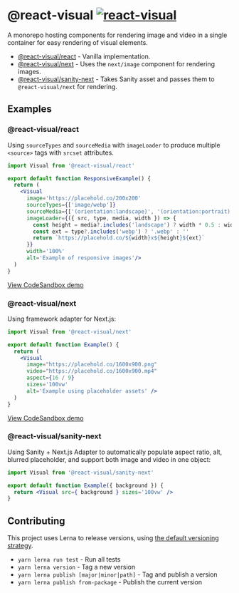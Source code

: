 # @react-visual [![react-visual](https://img.shields.io/endpoint?url=https://cloud.cypress.io/badge/simple/fn6c7w&style=flat&logo=cypress)](https://cloud.cypress.io/projects/fn6c7w/runs)

A monorepo hosting components for rendering image and video in a single container for easy rendering of visual elements.

- [@react-visual/react](./packages/react) - Vanilla implementation.
- [@react-visual/next](./packages/next) - Uses the `next/image` component for rendering images.
- [@react-visual/sanity-next](./packages/sanity-next) - Takes Sanity asset and passes them to `@react-visual/next` for rendering.

## Examples

### @react-visual/react

Using `sourceTypes` and `sourceMedia` with `imageLoader` to produce multiple `<source>` tags with `srcset` attributes.

```jsx
import Visual from '@react-visual/react'

export default function ResponsiveExample() {
  return (
    <Visual
      image='https://placehold.co/200x200'
      sourceTypes={['image/webp']}
      sourceMedia={['(orientation:landscape)', '(orientation:portrait)']}
      imageLoader={({ src, type, media, width }) => {
        const height = media?.includes('landscape') ? width * 0.5 : width
        const ext = type?.includes('webp') ? '.webp' : ''
        return `https://placehold.co/${width}x${height}${ext}`
      }}
      width='100%'
      alt='Example of responsive images'/>
  )
}
```

[View CodeSandbox demo](https://codesandbox.io/p/sandbox/react-visual-react-demo-w4sh62)

### @react-visual/next

Using framework adapter for Next.js:

```jsx
import Visual from '@react-visual/next'

export default function Example() {
  return (
    <Visual
      image="https://placehold.co/1600x900.png"
      video="https://placehold.co/1600x900.mp4"
      aspect={16 / 9}
      sizes='100vw'
      alt='Example using placeholder assets' />
  )
}
```

[View CodeSandbox demo](https://codesandbox.io/p/sandbox/react-visual-next-demo-8lwxl9)

### @react-visual/sanity-next

Using Sanity + Next.js Adapter to automatically populate aspect ratio, alt, blurred placeholder, and support both image and video in one object:

```jsx
import Visual from '@react-visual/sanity-next'

export default function Example({ background }) {
  return <Visual src={ background } sizes='100vw' />
}
```

## Contributing

This project uses Lerna to release versions, using [the default versioning strategy](https://lerna.js.org/docs/features/version-and-publish#versioning-strategies).

- `yarn lerna run test` - Run all tests
- `yarn lerna version` - Tag a new version
- `yarn lerna publish [major|minor|path]` - Tag and publish a version
- `yarn lerna publish from-package` - Publish the current version
